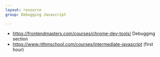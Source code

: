 ```yaml
---
layout: resource
group: Debugging Javascript

---
```

<!-- General resources go here -->
- <https://frontendmasters.com/courses/chrome-dev-tools/> Debugging section 
- <https://www.rithmschool.com/courses/intermediate-javascript> (first hour)
<!-- #### Beginner -->

<!-- #### Intermediate -->

<!-- #### Advanced -->

<!-- #### Jedi -->
